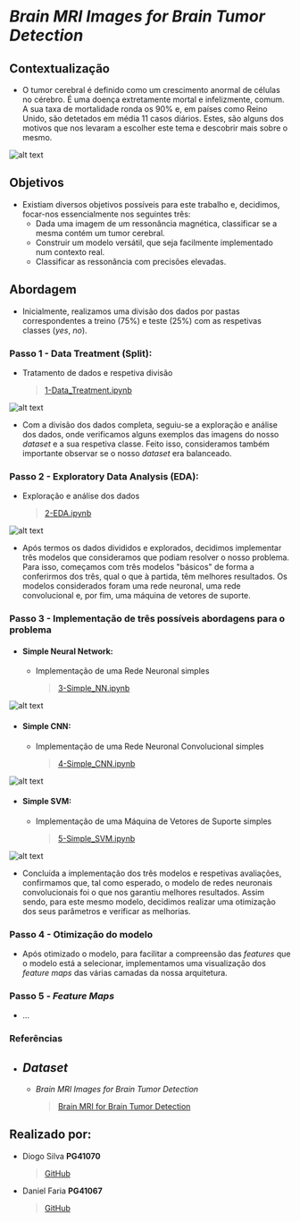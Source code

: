 # *Brain MRI Images for Brain Tumor Detection*
## Contextualização
- O tumor cerebral é definido como um crescimento anormal de células no cérebro. É uma doença extretamente mortal e infelizmente, comum. A sua taxa de mortalidade ronda os 90% e, em países como Reino Unido, são detetados em média 11 casos diários. Estes, são alguns dos motivos que nos levaram a escolher este tema e descobrir mais sobre o mesmo.

![alt text](https://github.com/diogogsilva/tp_aa2_pg41070_pg41067/tree/master/images/contextualizacao.jpg)

## Objetivos

- Existiam diversos objetivos possíveis para este trabalho e, decidimos, focar-nos essencialmente nos seguintes três:
    - Dada uma imagem de um ressonância magnética, classificar se a mesma contém um tumor cerebral.
    - Construir um modelo versátil, que seja facilmente implementado num contexto real.
    - Classificar as ressonância com precisões elevadas.

## Abordagem

- Inicialmente, realizamos uma divisão dos dados por pastas correspondentes a treino (75%) e teste (25%) com as respetivas classes (*yes*, *no*).

### Passo 1 - Data Treatment (Split):
- Tratamento de dados e respetiva divisão  
    > [1-Data_Treatment.ipynb](https://github.com/diogogsilva/tp_aa2_pg41070_pg41067/blob/master/1-Data_Treatment.ipynb)
    
![alt text](https://github.com/diogogsilva/tp_aa2_pg41070_pg41067/tree/master/images/data-split.png)
    
- Com a divisão dos dados completa, seguiu-se a exploração e análise dos dados, onde verificamos alguns exemplos das imagens do nosso *dataset* e a sua respetiva classe. Feito isso, consideramos também importante observar se o nosso *dataset* era balanceado.

### Passo 2 - Exploratory Data Analysis (EDA):
- Exploração e análise dos dados
    > [2-EDA.ipynb](https://github.com/diogogsilva/tp_aa2_pg41070_pg41067/blob/master/2-EDA.ipynb)
    
![alt text](https://github.com/diogogsilva/tp_aa2_pg41070_pg41067/tree/master/images/eda.png)
   
- Após termos os dados divididos e explorados, decidimos implementar três modelos que consideramos que podiam resolver o nosso problema. Para isso, começamos com três modelos "básicos" de forma a conferirmos dos três, qual o que à partida, têm melhores resultados. Os modelos considerados foram uma rede neuronal, uma rede convolucional e, por fim, uma máquina de vetores de suporte.

### Passo 3 - Implementação de três possíveis abordagens para o problema
- #### Simple Neural Network:
    - Implementação de uma Rede Neuronal simples
        > [3-Simple_NN.ipynb](https://github.com/diogogsilva/tp_aa2_pg41070_pg41067/blob/master/3-Simple_NN.ipynb)
       
![alt text](https://github.com/diogogsilva/tp_aa2_pg41070_pg41067/tree/master/images/acc_snn.png)

- #### Simple CNN:
    - Implementação de uma Rede Neuronal Convolucional simples
        > [4-Simple_CNN.ipynb](https://github.com/diogogsilva/tp_aa2_pg41070_pg41067/blob/master/4-Simple_CNN.ipynb)
        
![alt text](https://github.com/diogogsilva/tp_aa2_pg41070_pg41067/tree/master/images/acc_cnn.png)

- #### Simple SVM:
    - Implementação de uma Máquina de Vetores de Suporte simples
        > [5-Simple_SVM.ipynb](https://github.com/diogogsilva/tp_aa2_pg41070_pg41067/blob/master/5-Simple_SVM.ipynb)
        
![alt text](https://github.com/diogogsilva/tp_aa2_pg41070_pg41067/tree/master/images/acc_svm.png)

- Concluída a implementação dos três modelos e respetivas avaliações, confirmamos que, tal como esperado, o modelo de redes neuronais convolucionais foi o que nos garantiu melhores resultados. Assim sendo, para este mesmo modelo, decidimos realizar uma otimização dos seus parâmetros e verificar as melhorias.

### Passo 4 - Otimização do modelo

- Após otimizado o modelo, para facilitar a compreensão das *features* que o modelo está a selecionar, implementamos uma visualização dos *feature maps* das várias camadas da nossa arquitetura.

### Passo 5 - *Feature Maps*

- ...
        
### Referências

- ## *Dataset*
    - *Brain MRI Images for Brain Tumor Detection*
        >[Brain MRI for Brain Tumor Detection](https://www.kaggle.com/navoneel/brain-mri-images-for-brain-tumor-detection)

## Realizado por:
- Diogo Silva **PG41070**
    > [GitHub](https://github.com/diogogsilva)
- Daniel Faria **PG41067**
    > [GitHub](https://github.com/DanielCoutinhoFaria)